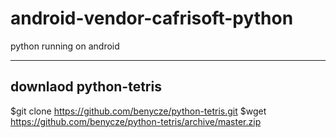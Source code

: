 # android-vendor-cafrisoft-python
python running on android

-------------------------------------------------------------------------
downlaod python-tetris
-------------------------------------------------------------------------

 $git clone https://github.com/benycze/python-tetris.git
 $wget https://github.com/benycze/python-tetris/archive/master.zip


